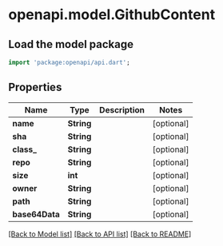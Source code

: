 # openapi.model.GithubContent

## Load the model package
```dart
import 'package:openapi/api.dart';
```

## Properties
Name | Type | Description | Notes
------------ | ------------- | ------------- | -------------
**name** | **String** |  | [optional] 
**sha** | **String** |  | [optional] 
**class_** | **String** |  | [optional] 
**repo** | **String** |  | [optional] 
**size** | **int** |  | [optional] 
**owner** | **String** |  | [optional] 
**path** | **String** |  | [optional] 
**base64Data** | **String** |  | [optional] 

[[Back to Model list]](../README.md#documentation-for-models) [[Back to API list]](../README.md#documentation-for-api-endpoints) [[Back to README]](../README.md)



